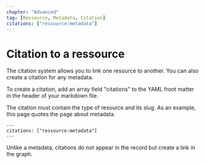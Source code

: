```yaml
---
chapter: "Advanced"
tag: [Ressource, Metadata, Citation]
citations: ["ressource:metadata"]
---
```


# Citation to a ressource

The citation system allows you to link one resource to another.
You can also create a citation for any metadata.

To create a citation, add an array field "citations" to the YAML front matter in the header of your markdown file.

The citation must contain the type of resource and its slug.
As an example, this page quotes the page about metadata.

```
---
citations: ["ressource:metadata"]
---
```

Unlike a metadata, citations do not appear in the record but create a link in the graph.
